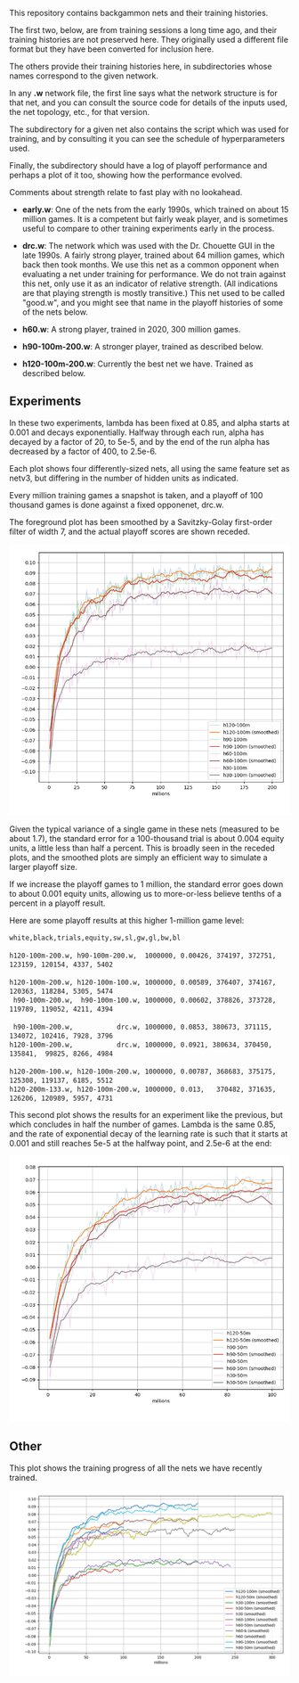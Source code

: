 This repository contains backgammon nets and their training histories.

The first two, below, are from training sessions a long time ago, and
their training histories are not preserved here.  They originally used
a different file format but they have been converted for inclusion here.

The others provide their training histories here, in subdirectories whose
names correspond to the given network.

In any **.w** network file, the first line says what the network structure
is for that net, and you can consult the source code for details of
the inputs used, the net topology, etc., for that version.

The subdirectory for a given net also contains the script which was
used for training, and by consulting it you can see the schedule of
hyperparameters used.

Finally, the subdirectory should have a log of playoff performance and
perhaps a plot of it too, showing how the performance evolved.

Comments about strength relate to fast play with no lookahead.

* **early.w**: One of the nets from the early 1990s, which trained on about
         15 million games.  It is a competent but fairly weak player,
         and is sometimes useful to compare to other training
         experiments early in the process.

* **drc.w**: The network which was used with the Dr. Chouette GUI in the
       late 1990s.  A fairly strong player, trained about 64 million
       games, which back then took months.  We use this net as a
       common opponent when evaluating a net under training for
       performance.  We do not train against this net, only use it as
       an indicator of relative strength.  (All indications are that
       playing strength is mostly transitive.)  This net used to be
       called "good.w", and you might see that name in the playoff
       histories of some of the nets below.

* **h60.w**: A strong player, trained in 2020, 300 million games.

* **h90-100m-200.w**: A stronger player, trained as described below.

* **h120-100m-200.w**: Currently the best net we have.  Trained as described below.

Experiments
-----------

In these two experiments, lambda has been fixed at 0.85, and alpha starts at 0.001
and decays exponentially.  Halfway through each run, alpha has decayed
by a factor of 20, to 5e-5, and by the end of the run alpha has decreased
by a factor of 400, to 2.5e-6.

Each plot shows four differently-sized nets, all using the same
feature set as netv3, but differing in the number of hidden units as
indicated.

Every million training games a snapshot is taken, and a playoff of 100 thousand games
is done against a fixed opponenet, drc.w.

The foreground plot has been smoothed by a Savitzky-Golay first-order filter of width 7, and
the actual playoff scores are shown receded.

![100 million](img/100m.png)

Given the typical variance of a single game in these nets (measured to
be about 1.7), the standard error for a 100-thousand trial is about
0.004 equity units, a little less than half a percent.  This is broadly
seen in the receded plots, and the smoothed plots are simply an efficient
way to simulate a larger playoff size.

If we increase the playoff games to 1 million, the standard error goes down
to about 0.001 equity units, allowing us to more-or-less believe tenths of
a percent in a playoff result.

Here are some playoff results at this higher 1-million game level:

```
white,black,trials,equity,sw,sl,gw,gl,bw,bl

h120-100m-200.w, h90-100m-200.w,  1000000, 0.00426, 374197, 372751, 123159, 120154, 4337, 5402

h120-100m-200.w, h120-100m-100.w, 1000000, 0.00589, 376407, 374167, 120363, 118284, 5305, 5474
 h90-100m-200.w,  h90-100m-100.w, 1000000, 0.00602, 378826, 373728, 119789, 119052, 4211, 4394

 h90-100m-200.w,           drc.w, 1000000, 0.0853, 380673, 371115, 134072, 102416, 7928, 3796
h120-100m-200.w,           drc.w, 1000000, 0.0921, 380634, 370450, 135841,  99825, 8266, 4984

h120-200m-100.w, h120-100m-200.w, 1000000, 0.00787, 368683, 375175, 125308, 119137, 6185, 5512
h120-200m-133.w, h120-100m-200.w, 1000000, 0.013,   370482, 371635, 126206, 120989, 5957, 4731

```

This second plot shows the results for an experiment like the previous, but which concludes in
half the number of games.  Lambda is the same 0.85, and the rate of exponential decay of the
learning rate is such that it starts at 0.001 and still reaches 5e-5 at the halfway point, and
2.5e-6 at the end:

![50 million](img/50m.png)


Other
-----

This plot shows the training progress of all the nets we have recently trained.

![All nets](img/all.png)
